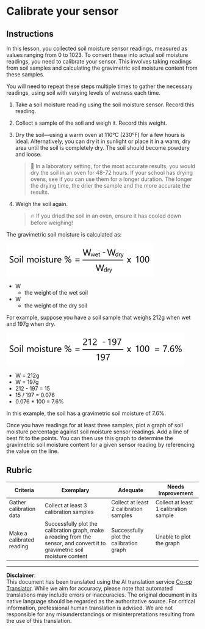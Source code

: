 <!--
CO_OP_TRANSLATOR_METADATA:
{
  "original_hash": "506d21b544d5de47406c89ad496a21cd",
  "translation_date": "2025-08-28T20:23:21+00:00",
  "source_file": "2-farm/lessons/2-detect-soil-moisture/assignment.md",
  "language_code": "en"
}
-->
# Calibrate your sensor

## Instructions

In this lesson, you collected soil moisture sensor readings, measured as values ranging from 0 to 1023. To convert these into actual soil moisture readings, you need to calibrate your sensor. This involves taking readings from soil samples and calculating the gravimetric soil moisture content from these samples.

You will need to repeat these steps multiple times to gather the necessary readings, using soil with varying levels of wetness each time.

1. Take a soil moisture reading using the soil moisture sensor. Record this reading.

1. Collect a sample of the soil and weigh it. Record this weight.

1. Dry the soil—using a warm oven at 110°C (230°F) for a few hours is ideal. Alternatively, you can dry it in sunlight or place it in a warm, dry area until the soil is completely dry. The soil should become powdery and loose.

    > 💁 In a laboratory setting, for the most accurate results, you would dry the soil in an oven for 48-72 hours. If your school has drying ovens, see if you can use them for a longer duration. The longer the drying time, the drier the sample and the more accurate the results.

1. Weigh the soil again.

    > 🔥 If you dried the soil in an oven, ensure it has cooled down before weighing!

The gravimetric soil moisture is calculated as:

![soil moisture % is weight wet minus weight dry, divided by weight dry, times 100](../../../../../translated_images/gsm-calculation.6da38c6201eec14e7573bb2647aa18892883193553d23c9d77e5dc681522dfb2.en.png)

* W  
  - the weight of the wet soil  
* W  
  - the weight of the dry soil  

For example, suppose you have a soil sample that weighs 212g when wet and 197g when dry.

![The calculation filled in](../../../../../translated_images/gsm-calculation-example.99f9803b4f29e97668e7c15412136c0c399ab12dbba0b89596fdae9d8aedb6fb.en.png)

* W = 212g  
* W = 197g  
* 212 - 197 = 15  
* 15 / 197 = 0.076  
* 0.076 * 100 = 7.6%  

In this example, the soil has a gravimetric soil moisture of 7.6%.

Once you have readings for at least three samples, plot a graph of soil moisture percentage against soil moisture sensor readings. Add a line of best fit to the points. You can then use this graph to determine the gravimetric soil moisture content for a given sensor reading by referencing the value on the line.

## Rubric

| Criteria | Exemplary | Adequate | Needs Improvement |
| -------- | --------- | -------- | ----------------- |
| Gather calibration data | Collect at least 3 calibration samples | Collect at least 2 calibration samples | Collect at least 1 calibration sample |
| Make a calibrated reading | Successfully plot the calibration graph, make a reading from the sensor, and convert it to gravimetric soil moisture content | Successfully plot the calibration graph | Unable to plot the graph |

---

**Disclaimer**:  
This document has been translated using the AI translation service [Co-op Translator](https://github.com/Azure/co-op-translator). While we aim for accuracy, please note that automated translations may include errors or inaccuracies. The original document in its native language should be regarded as the authoritative source. For critical information, professional human translation is advised. We are not responsible for any misunderstandings or misinterpretations resulting from the use of this translation.